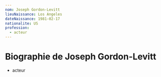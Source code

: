 ```yaml
---
nom: Joseph Gordon-Levitt
lieuNaissance: Los Angeles
dateNaissance: 1981-02-17
nationalite: US
profession:
  - acteur
---
```


# Biographie de Joseph Gordon-Levitt

- acteur
